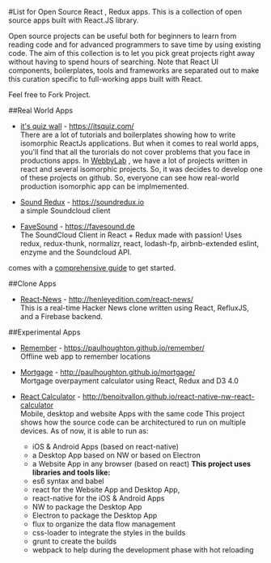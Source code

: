 #List for Open Source React , Redux apps.
This is a collection of open source apps built with React.JS library.

Open source projects can be useful both for beginners to learn from reading code and for advanced programmers to save time by using existing code. 
The aim of this collection is to let you pick great projects right away without having to spend hours of searching.
Note that React UI components, boilerplates, tools and frameworks are separated out to make this curation specific to full-working apps built with React.

Feel  free to Fork Project. 

##Real World Apps  

- [it's quiz wall](https://github.com/WebbyLab/itsquiz-wall)  -   https://itsquiz.com/  
There are a lot of tutorials and boilerplates showing how to write isomorphic ReactJs applications. But when it comes to real world apps, you'll find that all the turorials do not cover problems that you face in productions apps.
In [WebbyLab](https://webbylab.com) , we have a lot of projects written in react and several isomorphic projects. So, it was decides to develop one of these projects on github. So, everyone can see how real-world production isomorphic app can be implmemented.

- [Sound Redux](https://github.com/andrewngu/sound-redux)  -   https://soundredux.io  
a simple Soundcloud client

- [FaveSound](https://github.com/rwieruch/favesound-redux)  -  https://favesound.de  
The SoundCloud Client in React + Redux made with passion!
Uses redux, redux-thunk, normalizr, react, lodash-fp, airbnb-extended eslint, enzyme and the Soundcloud API.

comes with a [comprehensive guide](http://www.robinwieruch.de/the-soundcloud-client-in-react-redux/) to get started.


##Clone Apps

- [React-News](https://github.com/echenley/react-news)  -   http://henleyedition.com/react-news/  
This is a real-time Hacker News clone written using React, RefluxJS, and a Firebase backend.


##Experimental Apps

- [Remember](https://github.com/paulhoughton/remember/)  -  https://paulhoughton.github.io/remember/  
Offline web app to remember locations

- [Mortgage](https://github.com/paulhoughton/mortgage/) -  http://paulhoughton.github.io/mortgage/  
Mortgage overpayment calculator using React, Redux and D3 4.0

- [React Calculator](https://github.com/benoitvallon/react-native-nw-react-calculator)  -  http://benoitvallon.github.io/react-native-nw-react-calculator  
Mobile, desktop and website Apps with the same code
This project shows how the source code can be architectured to run on multiple devices. As of now, it is able to run as:
    * iOS & Android Apps (based on react-native)
    * a Desktop App based on NW or based on Electron
    * a Website App in any browser (based on react)
    **This project uses libraries and tools like:**  
    * es6 syntax and babel
    * react for the Website App and Desktop App,
    * react-native for the iOS & Android Apps
    * NW to package the Desktop App
    * Electron to package the Desktop App
    * flux to organize the data flow management
    * css-loader to integrate the styles in the builds
    * grunt to create the builds
    * webpack to help during the development phase with hot reloading
